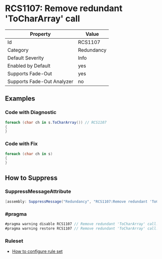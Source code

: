 # RCS1107: Remove redundant 'ToCharArray' call

Property | Value
--- | ---
Id|RCS1107
Category|Redundancy
Default Severity|Info
Enabled by Default|yes
Supports Fade\-Out|yes
Supports Fade\-Out Analyzer|no

## Examples

### Code with Diagnostic

```csharp
foreach (char ch in s.ToCharArray()) // RCS1107
{
}
```

### Code with Fix

```csharp
foreach (char ch in s)
{
}
```

## How to Suppress

### SuppressMessageAttribute

```csharp
[assembly: SuppressMessage("Redundancy", "RCS1107:Remove redundant 'ToCharArray' call.", Justification = "<Pending>")]
```

### \#pragma

```csharp
#pragma warning disable RCS1107 // Remove redundant 'ToCharArray' call.
#pragma warning restore RCS1107 // Remove redundant 'ToCharArray' call.
```

### Ruleset

* [How to configure rule set](../HowToConfigureAnalyzers.md)
